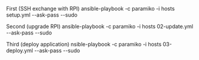 First (SSH exchange with RPI)
ansible-playbook -c paramiko -i hosts setup.yml --ask-pass --sudo

Second (upgrade RPI)
ansible-playbook -c paramiko -i hosts 02-update.yml --ask-pass --sudo

Third (deploy application)
nsible-playbook -c paramiko -i hosts 03-deploy.yml --ask-pass --sudo
